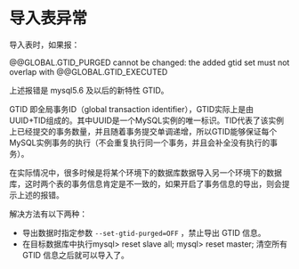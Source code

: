 # 导入表异常

导入表时，如果报：

@@GLOBAL.GTID_PURGED cannot be changed: the added gtid set must not overlap with @@GLOBAL.GTID_EXECUTED

上述报错是 mysql5.6 及以后的新特性 GTID。

GTID 即全局事务ID（global transaction identifier），GTID实际上是由UUID+TID组成的。其中UUID是一个MySQL实例的唯一标识。TID代表了该实例上已经提交的事务数量，并且随着事务提交单调递增，所以GTID能够保证每个MySQL实例事务的执行（不会重复执行同一个事务，并且会补全没有执行的事务）。



在实际情况中，很多时候是将某个环境下的数据库数据导入另一个环境下的数据库，这时两个表的事务信息肯定是不一致的，如果开启了事务信息的导出，则会提示上述的报错。

解决方法有以下两种：

* 导出数据时指定参数 `--set-gtid-purged=OFF` ，禁止导出 GTID 信息。
* 在目标数据库中执行mysql> reset slave all; mysql> reset master; 清空所有 GTID 信息之后就可以导入了。